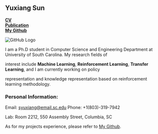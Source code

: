 ## Yuxiang Sun

[**CV**]()             
[**Publication**]()               
[**My Github**](https://github.com/SunCherry)

 ![GitHub Logo](/Users/cherrysun/Desktop/me.jpeg)

I am a Ph.D student in Computer Science and Engineering Department at University of South Carolina. My research fields of 

interest include **Machine Learning**, **Reinforcement Learning**, **Transfer Learning**, and I am currently working on policy 

representation and knowledge representation based on reinforcement learning methodology.

### Personal Information:
Email: syuxiang@email.sc.edu   Phone: +1(803)-319-7942

Lab: Room 2212, 550 Assembly Street, Columbia, SC

As for my projects experience, please refer to [My Github](https://github.com/SunCherry).

